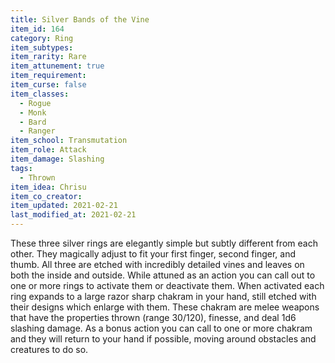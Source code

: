 ```yaml
---
title: Silver Bands of the Vine
item_id: 164
category: Ring
item_subtypes:
item_rarity: Rare
item_attunement: true
item_requirement:
item_curse: false
item_classes:
  - Rogue
  - Monk
  - Bard
  - Ranger
item_school: Transmutation
item_role: Attack
item_damage: Slashing
tags:
  - Thrown
item_idea: Chrisu
item_co_creator:
item_updated: 2021-02-21
last_modified_at: 2021-02-21
---
```


These three silver rings are elegantly simple but subtly different from each other. They magically adjust to fit your first finger, second finger, and thumb. All three are etched with incredibly detailed vines and leaves on both the inside and outside. 
While attuned as an action you can call out to one or more rings to activate them or deactivate them.
When activated each ring expands to a large razor sharp chakram in your hand, still etched with their designs which enlarge with them. These chakram are melee weapons that have the properties thrown (range 30/120), finesse, and deal 1d6 slashing damage. As a bonus action you can call to one or more chakram and they will return to your hand if possible, moving around obstacles and creatures to do so.
